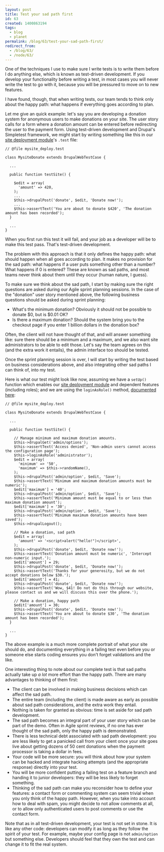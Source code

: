 ```yaml
---
layout: post
title: Test your sad path first
id: 63
created: 1400863194
tags:
  - blog
  - planet
permalink: /blog/63/test-your-sad-path-first/
redirect_from:
  - /blog/63/
  - /node/63/
---
```

One of the techniques I use to make sure I write tests is to write them before I do anything else, which is known as test-driven development. If you develop your functionality before writing a test, in most cases you will never write the test to go with it, because you will be pressured to move on to new features.

I have found, though, that when writing tests, our team tends to think only about the happy path: what happens if everything goes according to plan.

Let me give an quick example: let's say you are developing a donation system for anonymous users to make donations on your site. The user story calls for a form where a donation amount can be entered before redirecting the user to the payment form. Using test-driven development and Drupal's Simpletest framework, we might start by writing something like this in our [site deployment module](http://blog.dcycle.com/node/44)'s `.test` file:

    // @file mysite_deploy.test

    class MysiteDonate extends DrupalWebTestCase {

      ...

      public function testSite() {

        $edit = array(
          'amount' => 420,
        );
        ...
        $this->drupalPost('donate', $edit, 'Donate now!');
        ...
        $this->assertText('You are about to donate $420', 'The donation amount has been recorded');
      }

      ...
    }

When you first run this test it will fail, and your job as a developer will be to make this test pass. That's test-driven development.

The problem with this approach is that it only defines the happy path: what should happen when all goes according to plan. It makes no provision for the sad path: what happens if a user puts something other than a number? What happens if 0 is entered? These are known as sad paths, and most teams never think about them until they occur (human nature, I guess).

To make sure we think about the sad path, I start by making sure the right questions are asked during our Agile sprint planning sessions. In the case of the "donation" user story mentioned above, the following business questions should be asked during sprint planning:

 * What's the minimum donation? Obviously it should not be possible to donate $0, but is $0.01 OK?
 * Is there a maximum donation? Should the system bring you to the checkout page if you enter 1 billion dollars in the donation box?

Often, the client will not have thought of that, and will answer something like: sure there should be a minimum and a maximum, and we also want site administrators to be able to edit those. Let's say the team agrees on this (and the extra work it entails), the admin interface too should be tested.

Once the sprint planning session is over, I will start by writing the test based on business considerations above, and also integrating other sad paths I can think of, into my test.

Here is what our test might look like now, assuming we have a `setUp()` function which enables our [site deployment module](http://blog.dcycle.com/node/44) and dependent features (including roles); and we are using the `loginAsRole()` method, [documented here](http://blog.dcycle.com/blog/45):

    // @file mysite_deploy.test

    class MysiteDonate extends DrupalWebTestCase {

      ...

      public function testSite() {

        // Manage minimum and maximum donation amounts.
        $this->drupalGet('admin/options');
        $this->assertText('Access denied', 'Non-admin users cannot access the configuration page');
        $this->loginAsRole('administrator');
        $edit = array(
          'minimum' => '50',
          'maximum' => $this->randomName(),
        );
        $this->drupalPost('admin/option', $edit, 'Save');
        $this->assertText('Minimum and maximum donation amounts must be numeric');
        $edit['maximum'] = '40';
        $this->drupalPost('admin/option', $edit, 'Save');
        $this->assertText('Minimum amount must be equal to or less than maximum donation amount');
        $edit['maximum'] = '30';
        $this->drupalPost('admin/option', $edit, 'Save');
        $this->assertText('Minimum maximum donation amounts have been saved');
        $this->drupalLogout();

        // Make a donation, sad path
        $edit = array(
          'amount' => '<script>alert("hello!")</script>',
        );
        $this->drupalPost('donate', $edit, 'Donate now!');
        $this->assertText('Donation amount must be numeric', 'Intercept non-numeric input.');
        $edit['amount'] = 29;
        $this->drupalPost('donate', $edit, 'Donate now!');
        $this->assertText('Thanks for your generosity, but we do not accept donations below $30.');
        $edit['amount'] = 41;
        $this->drupalPost('donate', $edit, 'Donate now!');
        $this->assertText('Wow, $41! Do not do this through our website, please contact us and we will discuss this over the phone.');

        // Make a donation, happy path
        $edit['amount'] = 30;
        $this->drupalPost('donate', $edit, 'Donate now!');
        $this->assertText('You are about to donate $30', 'The donation amount has been recorded');
      }

      ...
    }

The above example is a much more complete portrait of what your site should do, and documenting everything in a failing test even before you or someone else starts coding ensures you don't forget validations and the like.

One interesting thing to note about our complete test is that sad paths actually take up _a lot_ more effort than the happy path. There are many advantages to thinking of them first:

 * The client can be involved in making business decisions which can affect the sad path.
 * The entire team (including the client) is made aware as early as possible about sad path considerations, and the extra work they entail.
 * Nothing is taken for granted as obvious: time is set aside for sad path development.
 * The sad path becomes an integral part of your user story which can be part of the demo. Often in Agile sprint reviews, if no one has ever thought of the sad path, only the happy path is demonstrated.
 * There is less technical debt associated with sad path development: you are less likely to get a panicked call from your client once your site goes live about getting dozens of 50 cent donations when the payment processor is taking a dollar in fees.
 * Your code will be more secure: you will think about how your system can be hacked and integrate hacking attempts (and the appropriate response) directly into your test.
 * You will be more confident putting a failing test on a feature branch and handing it to junior developers: they will be less likely to forget something.
 * Thinking of the sad path can make you reconsider how to define your features: a contact form or commenting system can seem trivial when you only think of the happy path. However, when you take into account how to deal with spam, you might decide to not allow comments at all, or to allow only authenticated users to post comments or use the contact form.

Note that as in all test-driven development, your test is not set in stone. It is like any other code: developers can modify it as long as they follow the spirit of your test. For example, maybe your config page is not `admin/option` but something else. Developers should feel that they own the test and can change it to fit the real system.

